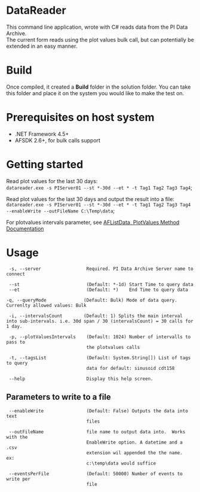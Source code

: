# DataReader
This command line application, wrote with C# reads data from the PI Data Archive.  
The current form reads using the plot values bulk call, but can potentially be extended in an easy manner.  

# Build
Once compiled, it created a **Build** folder in the solution folder.  You can take this folder and place it on the system you would like to make the test on.

# Prerequisites on host system
* .NET Framework 4.5+
* AFSDK 2.6+, for bulk calls support

# Getting started
Read plot values for the last 30 days:  
`datareader.exe -s PIServer01 --st *-30d --et * -t Tag1 Tag2 Tag3 Tag4`;

Read plot values for the last 30 days and output the result into a file:  
`datareader.exe -s PIServer01 --st *-30d --et * -t Tag1 Tag2 Tag3 Tag4 --enableWrite --outFileName C:\Temp\data`;

For plotvalues intervals parameter, see [AFListData, PlotValues Method Documentation](information[1:https://techsupport.osisoft.com/Documentation/PI-AF-SDK/html/M_OSIsoft_AF_Data_AFListData_PlotValues.htm)

# Usage

     -s, --server                 Required. PI Data Archive Server name to connect
     
     --st                         (Default: *-1d) Start Time to query data
     --et                         (Default: *)    End Time to query data
    
    -q, --queryMode              (Default: Bulk) Mode of data query. Currenlty allowed values: Bulk

     -i, --intervalsCount        (Default: 1) Splits the main interval into sub-intervals. i.e. 30d span / 30 (intervalsCount) = 30 calls for 1 day.

     -p, --plotValuesIntervals    (Default: 1024) Number of intervalls to pass to
                                  the plotvalues calls
     
     -t, --tagsList               (Default: System.String[]) List of tags to query
                                  data for default: sinusoid cdt158
                                  
     --help                       Display this help screen.
## Parameters to write to a file  
     --enableWrite                (Default: False) Outputs the data into text
                                  files

     --outFileName                file name to output data into.  Works with the
                                  EnableWrite option. A datetime and a .csv
                                  extension wil appended the the name.  ex:
                                  c:\temp\data would suffice

     --eventsPerFile              (Default: 50000) Number of events to write per
                                  file




